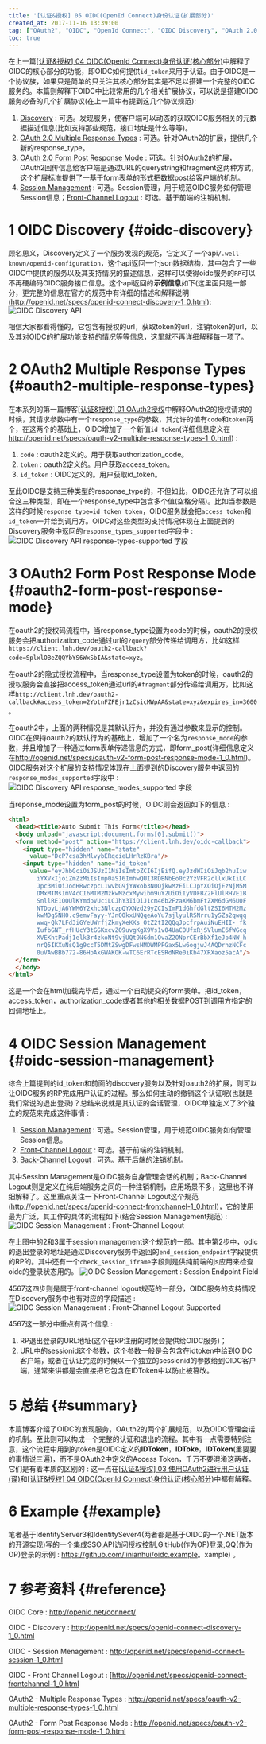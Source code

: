 ```yaml
---
title: '[认证&授权] 05 OIDC(OpenId Connect)身份认证(扩展部分)'
created_at: 2017-11-16 13:39:00
tag: ["OAuth2", "OIDC", "OpenId Connect", "OIDC Discovery", "OAuth 2.0 Multiple Response", "OAuth 2.0 Form Post Response", "Session Management", "SSO", "Id Token"]
toc: true
---
```


在上一篇[[认证&授权] 04 OIDC(OpenId Connect)身份认证(核心部分)][04]中解释了OIDC的核心部分的功能，即OIDC如何提供`id_token`来用于认证。由于OIDC是一个协议族，如果只是简单的只关注其核心部分其实是不足以搭建一个完整的OIDC服务的。本篇则解释下OIDC中比较常用的几个相关扩展协议，可以说是搭建OIDC服务必备的几个扩展协议(在上一篇中有提到这几个协议规范): 

1. [Discovery][OIDC-Discovery] : 可选。发现服务，使客户端可以动态的获取OIDC服务相关的元数据描述信息(比如支持那些规范，接口地址是什么等等)。
2. [OAuth 2.0 Multiple Response Types][OAuth-2-Multiple-Response-Types] : 可选。针对OAuth2的扩展，提供几个新的response_type。
3. [OAuth 2.0 Form Post Response Mode][OAuth-2-Form-Post-Response-Mode] : 可选。针对OAuth2的扩展，OAuth2回传信息给客户端是通过URL的querystring和fragment这两种方式，这个扩展标准提供了一基于form表单的形式把数据post给客户端的机制。
4. [Session Management][OIDC-Session-Management] : 可选。Session管理，用于规范OIDC服务如何管理Session信息；[Front-Channel Logout][OIDC-Front-Channel-Logout] : 可选。基于前端的注销机制。

# 1 OIDC Discovery {#oidc-discovery}

顾名思义，Discovery定义了一个服务发现的规范，它定义了一个api`/.well-known/openid-configuration`，这个api返回一个json数据结构，其中包含了一些OIDC中提供的服务以及其支持情况的描述信息，这样可以使得oidc服务的`RP`可以不再硬编码OIDC服务接口信息。这个api返回的**示例信息**如下(这里面只是一部分，更完整的信息在官方的规范中有详细的描述和解释说明(<http://openid.net/specs/openid-connect-discovery-1_0.html>): 
![OIDC Discovery API](oidc-discovery-api.png)

相信大家都看得懂的，它包含有授权的url，获取token的url，注销token的url，以及其对OIDC的扩展功能支持的情况等等信息，这里就不再详细解释每一项了。

# 2 OAuth2 Multiple Response Types {#oauth2-multiple-response-types}

在本系列的第一篇博客[[认证&授权] 01 OAuth2授权][01]中解释OAuth2的授权请求的时候，其请求参数中有一个`response_type`的参数，其允许的值有`code`和`token`两个，在这两个的基础上，OIDC增加了一个新值`id_token`(详细信息定义在<http://openid.net/specs/oauth-v2-multiple-response-types-1_0.html>) : 

1. `code` : oauth2定义的。用于获取authorization_code。
2. `token` : oauth2定义的。用户获取access_token。
3. `id_token` : OIDC定义的。用户获取id_token。

至此OIDC是支持三种类型的response_type的，不但如此，OIDC还允许了可以组合这三种类型，即在一个response_type中包含多个值(空格分隔)。比如当参数是这样的时候`response_type=id_token token`，OIDC服务就会把`access_token`和`id_token`一并给到调用方。OIDC对这些类型的支持情况体现在上面提到的Discovery服务中返回的`response_types_supported`字段中 : 
![OIDC Discovery API response-types-supported 字段](oidc-discovery-api-response-types-supported.png)

# 3 OAuth2 Form Post Response Mode {#oauth2-form-post-response-mode}

在oauth2的授权码流程中，当response_type设置为code的时候，oauth2的授权服务会把authorization_code通过url的`?query`部分传递给调用方，比如这样`https://client.lnh.dev/oauth2-callback?code=SplxlOBeZQQYbYS6WxSbIA&state=xyz`。

在oauth2的隐式授权流程中，当response_type设置为token的时候，oauth2的授权服务会直接把access_token通过url的`#fragment`部分传递给调用方，比如这样`http://client.lnh.dev/oauth2-callback#access_token=2YotnFZFEjr1zCsicMWpAA&state=xyz&expires_in=3600`。

在oauth2中，上面的两种情况是其默认行为，并没有通过参数来显示的控制。OIDC在保持oauth2的默认行为的基础上，增加了一个名为`response_mode`的参数，并且增加了一种通过form表单传递信息的方式，即form_post(详细信息定义在<http://openid.net/specs/oauth-v2-form-post-response-mode-1_0.html>)。OIDC服务对这个扩展的支持情况体现在上面提到的Discovery服务中返回的`response_modes_supported`字段中 : 
![OIDC Discovery API response_modes_supported 字段](oidc-discovery-api-response_modes_supported.png)

当reponse_mode设置为form_post的时候，OIDC则会返回如下的信息 : 

```html
<html>
  <head><title>Auto Submit This Form</title></head>
  <body onload="javascript:document.forms[0].submit()">
  <form method="post" action="https://client.lnh.dev/oidc-callback">
    <input type="hidden" name="state"
      value="DcP7csa3hMlvybERqcieLHrRzKBra"/>
    <input type="hidden" name="id_token"
      value="eyJhbGciOiJSUzI1NiIsImtpZCI6IjEifQ.eyJzdWIiOiJqb2huIiw
        iYXVkIjoiZmZzMiIsImp0aSI6ImhwQUI3RDBNbEo0c2YzVFR2cllxUkIiLC
        Jpc3MiOiJodHRwczpcL1wvbG9jYWxob3N0OjkwMzEiLCJpYXQiOjEzNjM5M
        DMxMTMsImV4cCI6MTM2MzkwMzcxMywibm9uY2UiOiIyVDFBZ2FlUlRHVE1B
        SnllRE1OOUlKYmdpVUciLCJhY3IiOiJ1cm46b2FzaXM6bmFtZXM6dGM6U0F
        NTDoyLjA6YWM6Y2xhc3NlczpQYXNzd29yZCIsImF1dGhfdGltZSI6MTM2Mz
        kwMDg5NH0.c9emvFayy-YJnO0kxUNQqeAoYu7sjlyulRSNrru1ySZs2qwqq
        wwq-Qk7LFd3iGYeUWrfjZkmyXeKKs_OtZ2tI2QQqJpcfrpAuiNuEHII-_fk
        IufbGNT_rfHUcY3tGGKxcvZO9uvgKgX9Vs1v04UaCOUfxRjSVlumE6fWGcq
        XVEKhtPadj1elk3r4zkoNt9vjUQt9NGdm1OvaZ2ONprCErBbXf1eJb4NW_h
        nrQ5IKXuNsQ1g9ccT5DMtZSwgDFwsHMDWMPFGax5Lw6ogjwJ4AQDrhzNCFc
        0uVAwBBb772-86HpAkGWAKOK-wTC6ErRTcESRdNRe0iKb47XRXaoz5acA"/>
  </form>
  </body>
</html>
```

这是一个会在html加载完毕后，通过一个自动提交的form表单。把id_token，access_token，authorization_code或者其他的相关数据POST到调用方指定的回调地址上。

# 4 OIDC Session Management {#oidc-session-management}

综合上篇提到的id_token和前面的discovery服务以及针对oauth2的扩展，则可以让OIDC服务的RP完成用户认证的过程。那么如何主动的撤销这个认证呢(也就是我们常说的退出登录)？总结来说就是其认证的会话管理，OIDC单独定义了3个独立的规范来完成这件事情 : 

1. [Session Management][OIDC-Session-Management] : 可选。Session管理，用于规范OIDC服务如何管理Session信息。
2. [Front-Channel Logout][OIDC-Front-Channel-Logout] : 可选。基于前端的注销机制。
3. [Back-Channel Logout][OIDC-Back-Channel-Logout] : 可选。基于后端的注销机制。

其中Session Management是OIDC服务自身管理会话的机制；Back-Channel Logout则是定义在纯后端服务之间的一种注销机制，应用场景不多，这里也不详细解释了。这里重点关注一下Front-Channel Logout这个规范(<http://openid.net/specs/openid-connect-frontchannel-1_0.html>)，它的使用最为广泛，其工作的具体的流程如下(结合Session Management规范) : 
![OIDC Session Management : Front-Channel Logout](oidc-session-management-front-channel-logout.png)

在上图中的2和3属于session management这个规范的一部。其中第2步中，odic的退出登录的地址是通过Discovery服务中返回的`end_session_endpoint`字段提供的RP的。其中还有一个`check_session_iframe`字段则是供纯前端的js应用来检查oidc的登录状态用的。
![OIDC Session Management : Session Endpoint Field](oidc-session-management-session-endpoint-field.png)

4567这四步则是属于front-channel logout规范的一部分，OIDC服务的支持情况在Discovery服务中也有对应的字段描述 : 
![OIDC Session Management : Front-Channel Logout Supported](oidc-session-management-frontchannel_logout_supported.png)

4567这一部分中重点有两个信息 : 

1. RP退出登录的URL地址(这个在RP注册的时候会提供给OIDC服务)；
2. URL中的sessionid这个参数，这个参数一般是会包含在idtoken中给到OIDC客户端，或者在认证完成的时候以一个独立的sessionid的参数给到OIDC客户端，通常来讲都是会直接把它包含在IDToken中以防止被篡改。

# 5 总结 {#summary}

本篇博客介绍了OIDC的发现服务，OAuth2的两个扩展规范，以及OIDC管理会话的机制。至此则可以构成一个完整的认证和退出的流程。其中有一点需要特别注意，这个流程中用到的token是OIDC定义的**IDToken**，**IDToke**，**IDToken**(重要要的事情说三遍)，而不是OAuth2中定义的Access Token，千万不要混淆这两者，它们是有着本质的区别的 : 这一点在[[认证&授权] 03 使用OAuth2进行用户认证(译)][03]和[[认证&授权] 04 OIDC(OpenId Connect)身份认证(核心部分)][04]中都有解释。

# 6 Example {#example}

笔者基于IdentityServer3和IdentitySever4(两者都是基于OIDC的一个.NET版本的开源实现)写的一个集成SSO,API访问授权控制,GitHub(作为OP)登录,QQ(作为OP)登录的示例 : <https://github.com/linianhui/oidc.example>。xample) 。

# 7 参考资料 {#reference}

OIDC Core :  http://openid.net/connect/

OIDC - Discovery : http://openid.net/specs/openid-connect-discovery-1_0.html

OIDC - Session Menagement : http://openid.net/specs/openid-connect-session-1_0.html

OIDC - Front Channel Logout : [http://openid.net/specs/openid-connect-frontchannel-1_0.html

OAuth2 - Multiple Response Types : http://openid.net/specs/oauth-v2-multiple-response-types-1_0.html

OAuth2 - Form Post Response Mode : http://openid.net/specs/oauth-v2-form-post-response-mode-1_0.html


[01]:../01-oauth2-authorization/
[03]:../03-user-authentication-with-oauth2/
[04]:../04-openid-connect-core/

[OIDC-Core]:http://openid.net/specs/openid-connect-core-1_0.html
[OIDC-Discovery]:http://openid.net/specs/openid-connect-discovery-1_0.html
[OIDC-Dynamic-Registration]:http://openid.net/specs/openid-connect-registration-1_0.html
[OAuth-2-Multiple-Response-Types]:http://openid.net/specs/oauth-v2-multiple-response-types-1_0.html
[OAuth-2-Form-Post-Response-Mode]:http://openid.net/specs/oauth-v2-form-post-response-mode-1_0.html
[OIDC-Session-Management]:http://openid.net/specs/openid-connect-session-1_0.html
[OIDC-Front-Channel-Logout]:http://openid.net/specs/openid-connect-frontchannel-1_0.html
[OIDC-Back-Channel-Logout]:http://openid.net/specs/openid-connect-backchannel-1_0.html